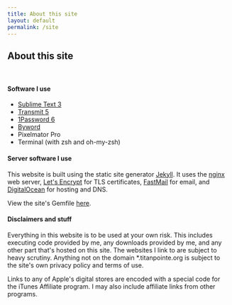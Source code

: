 ```yaml
---
title: About this site
layout: default
permalink: /site
---
```


## About this site

<pre> </pre>

#### Software I use

*   [Sublime Text 3](https://sublimetext.com/)
*   [Transmit 5](https://panic.com/transmit/)
*   [1Password 6](https://1password.com/)
*   [Byword](https://bywordapp.com)
*   Pixelmator Pro
*   Terminal (with zsh and oh-my-zsh)

#### Server software I use

This website is built using the static site generator [Jekyll](https://jekyllrb.com). It uses the [nginx](https://nginx.org/) web server, [Let's Encrypt](https://letsencrypt.org/) for TLS certificates, [FastMail](https://www.fastmail.com/?STKI=17107656) for email, and [DigitalOcean](https://m.do.co/c/d4f8c9c9d236) for hosting and DNS.

View the site's Gemfile [here](https://gist.github.com/georgeperez/e24c53209df6195e7b84e57c66300102).

#### Disclaimers and stuff

Everything in this website is to be used at your own risk. This includes executing code provided by me, any downloads provided by me, and any other part that's hosted on this site. The websites I link to are subject to heavy scrutiny. Anything not on the domain \*.titanpointe.org is subject to the site's own privacy policy and terms of use.

Links to any of Apple's digital stores are encoded with a special code for the iTunes Affiliate program. I may also include affiliate links from other programs.
